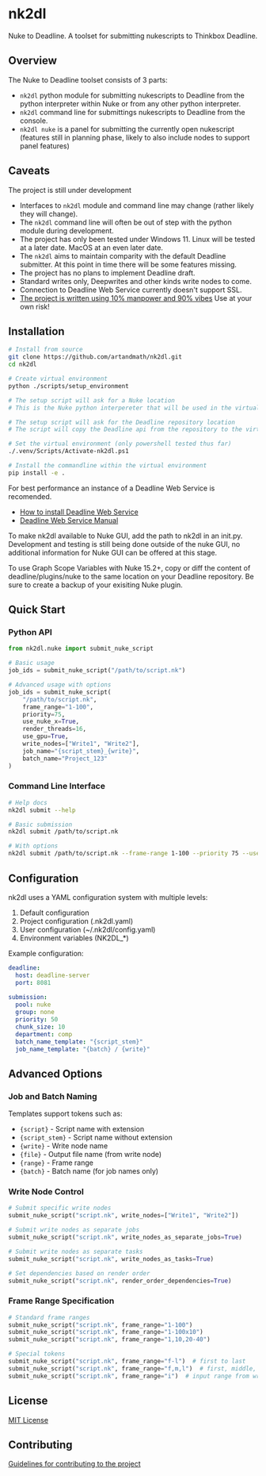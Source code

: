 # nk2dl
Nuke to Deadline. A toolset for submitting nukescripts to Thinkbox Deadline.

## Overview

The Nuke to Deadline toolset consists of 3 parts:
- `nk2dl` python module for submitting nukescripts to Deadline from the python interpreter within Nuke or from any other python interpreter.
- `nk2dl` command line for submittings nukescripts to Deadline from the console.
- `nk2dl nuke` is a panel for submitting the currently open nukescript (features still in planning phase, likely to also include nodes to support panel features)

## Caveats

The project is still under development
- Interfaces to `nk2dl` module and command line may change (rather likely they will change).
- The `nk2dl` command line will often be out of step with the python module during development. 
- The project has only been tested under Windows 11. Linux will be tested at a later date. MacOS at an even later date.
- The `nk2dl` aims to maintain comparity with the default Deadline submitter. At this point in time there will be some features missing.
- The project has no plans to implement Deadline draft.
- Standard writes only, Deepwrites and other kinds write nodes to come.
- Connection to Deadline Web Service currently doesn't support SSL.
- [The project is written using 10% manpower and 90% vibes](https://www.youtube.com/watch?v=IACHfKmZMr8) Use at your own risk!

## Installation

```bash
# Install from source
git clone https://github.com/artandmath/nk2dl.git
cd nk2dl

# Create virtual environment
python ./scripts/setup_environment

# The setup script will ask for a Nuke location
# This is the Nuke python interpereter that will be used in the virtual environment

# The setup script will ask for the Deadline repository location
# The script will copy the Deadline api from the repository to the virtual environemnt

# Set the virtual environment (only powershell tested thus far)
./.venv/Scripts/Activate-nk2dl.ps1

# Install the commandline within the virtual environment
pip install -e .
```

For best performance an instance of a Deadline Web Service is recomended.
- [How to install Deadline Web Service](https://docs.thinkboxsoftware.com/products/deadline/10.4/1_User%20Manual/manual/install-client-web-server-installation.html)
- [Deadline Web Service Manual](https://docs.thinkboxsoftware.com/products/deadline/10.4/1_User%20Manual/manual/web-service.html)
 
To make nk2dl available to Nuke GUI, add the path to nk2dl in an init.py. Development and testing is still being done outside of the nuke GUI, no additional information for Nuke GUI can be offered at this stage.

To use Graph Scope Variables with Nuke 15.2+, copy or diff the content of deadline/plugins/nuke to the same location on your Deadline repository. Be sure to create a backup of your exisiting Nuke plugin.

## Quick Start

### Python API

```python
from nk2dl.nuke import submit_nuke_script

# Basic usage
job_ids = submit_nuke_script("/path/to/script.nk")

# Advanced usage with options
job_ids = submit_nuke_script(
    "/path/to/script.nk",
    frame_range="1-100",
    priority=75,
    use_nuke_x=True,
    render_threads=16,
    use_gpu=True,
    write_nodes=["Write1", "Write2"],
    job_name="{script_stem}_{write}",
    batch_name="Project_123"
)
```

### Command Line Interface

```bash
# Help docs
nk2dl submit --help

# Basic submission
nk2dl submit /path/to/script.nk

# With options
nk2dl submit /path/to/script.nk --frame-range 1-100 --priority 75 --use-nuke-x --render-threads 16 --use-gpu
```

## Configuration

nk2dl uses a YAML configuration system with multiple levels:

1. Default configuration
2. Project configuration (.nk2dl.yaml)
3. User configuration (~/.nk2dl/config.yaml)
4. Environment variables (NK2DL_*)

Example configuration:

```yaml
deadline:
  host: deadline-server
  port: 8081
  
submission:
  pool: nuke
  group: none
  priority: 50
  chunk_size: 10
  department: comp
  batch_name_template: "{script_stem}"
  job_name_template: "{batch} / {write}"
```

## Advanced Options

### Job and Batch Naming

Templates support tokens such as:
- `{script}` - Script name with extension
- `{script_stem}` - Script name without extension
- `{write}` - Write node name
- `{file}` - Output file name (from write node)
- `{range}` - Frame range
- `{batch}` - Batch name (for job names only)

### Write Node Control

```python
# Submit specific write nodes
submit_nuke_script("script.nk", write_nodes=["Write1", "Write2"])

# Submit write nodes as separate jobs
submit_nuke_script("script.nk", write_nodes_as_separate_jobs=True)

# Submit write nodes as separate tasks
submit_nuke_script("script.nk", write_nodes_as_tasks=True)

# Set dependencies based on render order
submit_nuke_script("script.nk", render_order_dependencies=True)
```

### Frame Range Specification

```python
# Standard frame ranges
submit_nuke_script("script.nk", frame_range="1-100")
submit_nuke_script("script.nk", frame_range="1-100x10")
submit_nuke_script("script.nk", frame_range="1,10,20-40")

# Special tokens
submit_nuke_script("script.nk", frame_range="f-l")  # first to last
submit_nuke_script("script.nk", frame_range="f,m,l")  # first, middle, last
submit_nuke_script("script.nk", frame_range="i")  # input range from write node
```

## License

[MIT License](./LICENSE)

## Contributing

[Guidelines for contributing to the project](./docs/contributing.md)
